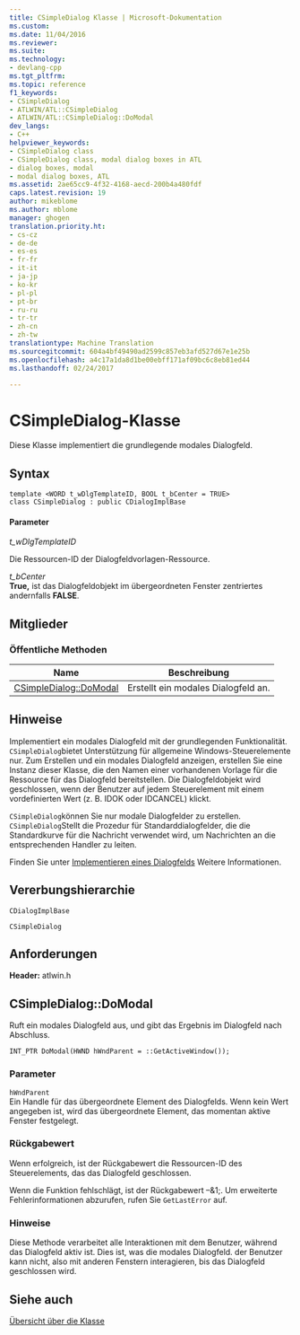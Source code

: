 ```yaml
---
title: CSimpleDialog Klasse | Microsoft-Dokumentation
ms.custom: 
ms.date: 11/04/2016
ms.reviewer: 
ms.suite: 
ms.technology:
- devlang-cpp
ms.tgt_pltfrm: 
ms.topic: reference
f1_keywords:
- CSimpleDialog
- ATLWIN/ATL::CSimpleDialog
- ATLWIN/ATL::CSimpleDialog::DoModal
dev_langs:
- C++
helpviewer_keywords:
- CSimpleDialog class
- CSimpleDialog class, modal dialog boxes in ATL
- dialog boxes, modal
- modal dialog boxes, ATL
ms.assetid: 2ae65cc9-4f32-4168-aecd-200b4a480fdf
caps.latest.revision: 19
author: mikeblome
ms.author: mblome
manager: ghogen
translation.priority.ht:
- cs-cz
- de-de
- es-es
- fr-fr
- it-it
- ja-jp
- ko-kr
- pl-pl
- pt-br
- ru-ru
- tr-tr
- zh-cn
- zh-tw
translationtype: Machine Translation
ms.sourcegitcommit: 604a4bf49490ad2599c857eb3afd527d67e1e25b
ms.openlocfilehash: a4c17a1da8d1be00ebff171af09bc6c8eb81ed44
ms.lasthandoff: 02/24/2017

---
```

# <a name="csimpledialog-class"></a>CSimpleDialog-Klasse
Diese Klasse implementiert die grundlegende modales Dialogfeld.  
  
## <a name="syntax"></a>Syntax  
  
```
template <WORD t_wDlgTemplateID, BOOL t_bCenter = TRUE>  
class CSimpleDialog : public CDialogImplBase
```  
  
#### <a name="parameters"></a>Parameter  
 *t_wDlgTemplateID*  
  
 Die Ressourcen-ID der Dialogfeldvorlagen-Ressource.  
  
 *t_bCenter*  
 **True,** ist das Dialogfeldobjekt im übergeordneten Fenster zentriertes andernfalls **FALSE**.  
  
## <a name="members"></a>Mitglieder  
  
### <a name="public-methods"></a>Öffentliche Methoden  
  
|Name|Beschreibung|  
|----------|-----------------|  
|[CSimpleDialog::DoModal](#domodal)|Erstellt ein modales Dialogfeld an.|  
  
## <a name="remarks"></a>Hinweise  
 Implementiert ein modales Dialogfeld mit der grundlegenden Funktionalität. `CSimpleDialog`bietet Unterstützung für allgemeine Windows-Steuerelemente nur. Zum Erstellen und ein modales Dialogfeld anzeigen, erstellen Sie eine Instanz dieser Klasse, die den Namen einer vorhandenen Vorlage für die Ressource für das Dialogfeld bereitstellen. Die Dialogfeldobjekt wird geschlossen, wenn der Benutzer auf jedem Steuerelement mit einem vordefinierten Wert (z. B. IDOK oder IDCANCEL) klickt.  
  
 `CSimpleDialog`können Sie nur modale Dialogfelder zu erstellen. `CSimpleDialog`Stellt die Prozedur für Standarddialogfelder, die die Standardkurve für die Nachricht verwendet wird, um Nachrichten an die entsprechenden Handler zu leiten.  
  
 Finden Sie unter [Implementieren eines Dialogfelds](../../atl/implementing-a-dialog-box.md) Weitere Informationen.  
  
## <a name="inheritance-hierarchy"></a>Vererbungshierarchie  
 `CDialogImplBase`  
  
 `CSimpleDialog`  
  
## <a name="requirements"></a>Anforderungen  
 **Header:** atlwin.h  
  
##  <a name="domodal"></a>CSimpleDialog::DoModal  
 Ruft ein modales Dialogfeld aus, und gibt das Ergebnis im Dialogfeld nach Abschluss.  
  
```
INT_PTR DoModal(HWND hWndParent = ::GetActiveWindow());
```  
  
### <a name="parameters"></a>Parameter  
 `hWndParent`  
 Ein Handle für das übergeordnete Element des Dialogfelds. Wenn kein Wert angegeben ist, wird das übergeordnete Element, das momentan aktive Fenster festgelegt.  
  
### <a name="return-value"></a>Rückgabewert  
 Wenn erfolgreich, ist der Rückgabewert die Ressourcen-ID des Steuerelements, das das Dialogfeld geschlossen.  
  
 Wenn die Funktion fehlschlägt, ist der Rückgabewert –&1;. Um erweiterte Fehlerinformationen abzurufen, rufen Sie `GetLastError` auf.  
  
### <a name="remarks"></a>Hinweise  
 Diese Methode verarbeitet alle Interaktionen mit dem Benutzer, während das Dialogfeld aktiv ist. Dies ist, was die modales Dialogfeld. der Benutzer kann nicht, also mit anderen Fenstern interagieren, bis das Dialogfeld geschlossen wird.  
  
## <a name="see-also"></a>Siehe auch  
 [Übersicht über die Klasse](../../atl/atl-class-overview.md)


